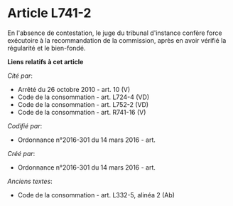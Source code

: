 # Article L741-2

En l'absence de contestation, le juge du tribunal d'instance confère force exécutoire à la recommandation de la commission,
après en avoir vérifié la régularité et le bien-fondé.

**Liens relatifs à cet article**

_Cité par_:

  - Arrêté du 26 octobre 2010 - art. 10 (V)
  - Code de la consommation - art. L724-4 (VD)
  - Code de la consommation - art. L752-2 (VD)
  - Code de la consommation - art. R741-16 (V)

_Codifié par_:

  - Ordonnance n°2016-301 du 14 mars 2016 - art.

_Créé par_:

  - Ordonnance n°2016-301 du 14 mars 2016 - art.

_Anciens textes_:

  - Code de la consommation - art. L332-5, alinéa 2 (Ab)

